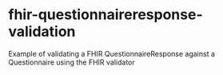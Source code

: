 # fhir-questionnaireresponse-validation
Example of validating a FHIR QuestionnaireResponse against a Questionnaire using the FHIR validator
